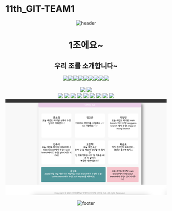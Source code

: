 # 11th_GIT-TEAM1

<div align="center">

![header](https://capsule-render.vercel.app/api?type=waving&color=auto&height=300&section=header&text=멋쟁이사자처럼%201조%0A&fontSize=55&animation=fadeIn&fontAlignY=38&desc=사랑은%20남과%20나눌%20때%20커진다&descAlignY=51&descAlign=62)

# 1조에요~

<h2 align="center">우리 조를 소개합니다~</h2>
<div style="display: flex; flex-wrap: wrap; justify-content: center">
<a href="https://github.com/wooseok123">
    <img src="https://github.com/wooseok123.png" width="100">
</a>
<a href="https://github.com/jongmee">
    <img src="https://github.com/jongmee.png" width="100">
</a>
<a href="https://github.com/koniiing">
    <img src="https://github.com/koniiing.png" width="100">
</a>
<a href="https://github.com/Als-ET">
    <img src="https://github.com/Als-ET.png" width="100">
</a>
<a href="https://github.com/SojeongM">
    <img src="https://github.com/SojeongM.png" width="100">
</a>
<a href="https://github.com/yuyi5187">
    <img src="https://github.com/yuyi5187.png" width="100">
</a>
<a href="https://github.com/lsy0163">
    <img src="https://github.com/lsy0163.png" width="100">
</a>
<a href="https://github.com/SoftCoffee1">
    <img src="https://github.com/SoftCoffee1.png" width="100">
</a>
<a href="https://github.com/Sunchoiv">
    <img src="https://github.com/Sunchoiv.png" width="100">
</a>




</div>

<br>
<img src="https://img.shields.io/badge/html5-E34F26?style=for-the-badge&logo=html5&logoColor=white">
<img src="https://img.shields.io/badge/css-1572B6?style=for-the-badge&logo=css3&logoColor=white"> 



<br>
<div align="center">
<img src="https://img.shields.io/badge/한우석-FF3300?style=for-the-badge"> <img src="https://img.shields.io/badge/최승호-FF6633?style=for-the-badge"> <img src="https://img.shields.io/badge/정고은-FF99FF?style=for-the-badge"> <img src="https://img.shields.io/badge/윤승호-FFFF00?style=for-the-badge"> <img src="https://img.shields.io/badge/오은택-00CC00?style=for-the-badge"> <img src="https://img.shields.io/badge/문소정-3399FF?style=for-the-badge"> <img src="https://img.shields.io/badge/김유이-0033CC?style=for-the-badge"> <img src="https://img.shields.io/badge/이종미-9966FF?style=for-the-badge"> <img src="https://img.shields.io/badge/이상연-660099?style=for-the-badge">
</div>


<img src="team1.png" alt="background-image">


 
 ![footer](https://capsule-render.vercel.app/api?type=waving&color=auto&height=300&section=footer&text=SEXY%20TEAM1&fontSize=90&reversal=true)

</div>
